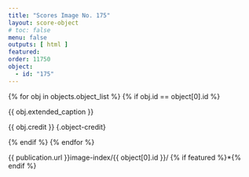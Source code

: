 ```yaml
---
title: "Scores Image No. 175"
layout: score-object
# toc: false
menu: false
outputs: [ html ]
featured: 
order: 11750
object:
  - id: "175"
---
```


{% for obj in objects.object_list %}
{% if obj.id == object[0].id %}

{{ obj.extended_caption }}

{{ obj.credit }} {.object-credit}

{% endif %}
{% endfor %}

<div class="object-credit object-url is-print-only">

{{ publication.url }}image-index/{{ object[0].id }}/ {% if featured %}*{% endif %}

</div>
